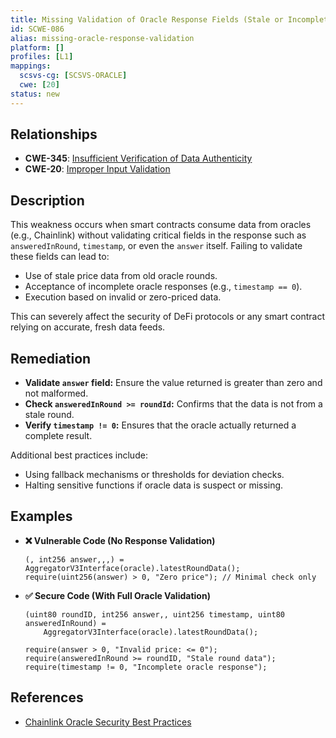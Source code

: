 ```yaml
---
title: Missing Validation of Oracle Response Fields (Stale or Incomplete Data)
id: SCWE-086
alias: missing-oracle-response-validation
platform: []
profiles: [L1]
mappings:
  scsvs-cg: [SCSVS-ORACLE]
  cwe: [20]
status: new
---
```


## Relationships
- **CWE-345**: [Insufficient Verification of Data Authenticity](https://cwe.mitre.org/data/definitions/345.html)
- **CWE-20**:  [Improper Input Validation](https://cwe.mitre.org/data/definitions/20.html)

## Description
This weakness occurs when smart contracts consume data from oracles (e.g., Chainlink) without validating critical fields in the response such as `answeredInRound`, `timestamp`, or even the `answer` itself. Failing to validate these fields can lead to:

- Use of stale price data from old oracle rounds.
- Acceptance of incomplete oracle responses (e.g., `timestamp == 0`).
- Execution based on invalid or zero-priced data.

This can severely affect the security of DeFi protocols or any smart contract relying on accurate, fresh data feeds.

## Remediation
- **Validate `answer` field:** Ensure the value returned is greater than zero and not malformed.
- **Check `answeredInRound >= roundId`:** Confirms that the data is not from a stale round.
- **Verify `timestamp != 0`:** Ensures that the oracle actually returned a complete result.

Additional best practices include:
- Using fallback mechanisms or thresholds for deviation checks.
- Halting sensitive functions if oracle data is suspect or missing.

## Examples

- **❌ Vulnerable Code (No Response Validation)**  
    ```solidity
    (, int256 answer,,,) = AggregatorV3Interface(oracle).latestRoundData();
    require(uint256(answer) > 0, "Zero price"); // Minimal check only
    ```

- **✅ Secure Code (With Full Oracle Validation)**  
    ```solidity
    (uint80 roundID, int256 answer,, uint256 timestamp, uint80 answeredInRound) = 
        AggregatorV3Interface(oracle).latestRoundData();

    require(answer > 0, "Invalid price: <= 0");
    require(answeredInRound >= roundID, "Stale round data");
    require(timestamp != 0, "Incomplete oracle response");
    ```

## References
- [Chainlink Oracle Security Best Practices](https://docs.chain.link/data-feeds/security/)
